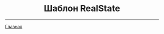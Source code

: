 <h1 align="center">Шаблон RealState</h1>
<hr>
<a href="https://qscape.ru/nedviga/verstka/index.php" align="center">Главная</a>
